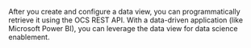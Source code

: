 After you create and configure a data view, you can programmatically retrieve it using the OCS REST API. With a data-driven application (like Microsoft Power BI), you can leverage the data view for data science enablement.